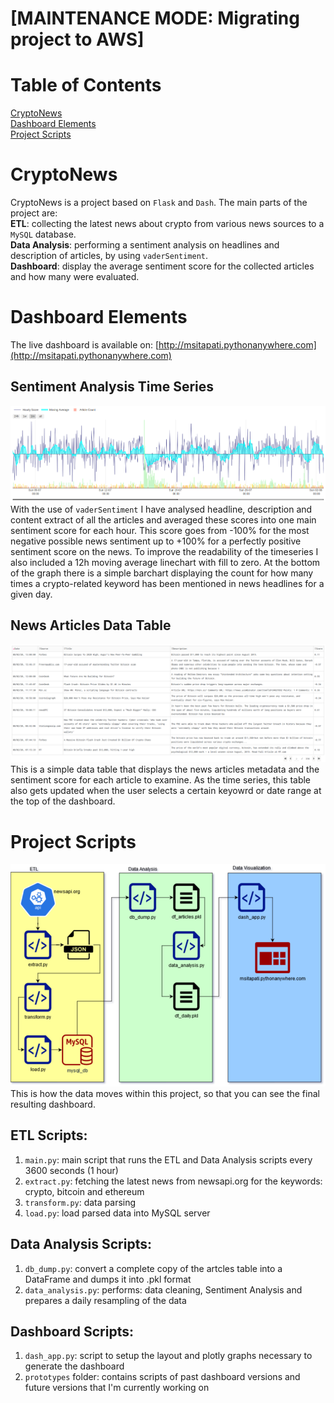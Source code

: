 # [MAINTENANCE MODE: Migrating project to AWS]

# Table of Contents
[CryptoNews](#cryptonews) <br>
[Dashboard Elements](#dashboard-elements) <br>
[Project Scripts](#project-scripts) <br>

# CryptoNews
CryptoNews is a project based on `Flask` and `Dash`. The main parts of the project are: <br>
**ETL**: collecting the latest news about crypto from various news sources to a `MySQL` database. <br>
**Data Analysis**: performing a sentiment analysis on headlines and description of articles, by using `vaderSentiment`. <br>
**Dashboard**: display the average sentiment score for the collected articles and how many were evaluated.

# Dashboard Elements
The live dashboard is available on: [http://msitapati.pythonanywhere.com](http://msitapati.pythonanywhere.com) 

## Sentiment Analysis Time Series
![img/time_series.png](img/time_series.png) <br>
With the use of `vaderSentiment` I have analysed headline, description and content extract of all the articles and averaged these scores into one main sentiment score for each hour. This score goes from -100% for the most negative possible news sentiment up to +100% for a perfectly positive sentiment score on the news.
To improve the readability of the timeseries I also included a 12h moving average linechart with fill to zero.
At the bottom of the graph there is a simple barchart displaying the count for how many times a crypto-related keyword has been mentioned in news headlines for a given day.

## News Articles Data Table
![img/data_table.png](img/data_table.png) <br>
This is a simple data table that displays the news articles metadata and the sentiment score for each article to examine.
As the time series, this table also gets updated when the user selects a certain keyowrd or date range at the top of the dashboard.

# Project Scripts
![img/crypto_news.png](img/crypto_news.png) <br>
This is how the data moves within this project, so that you can see the final resulting dashboard.

## ETL Scripts:
1) `main.py`: main script that runs the ETL and Data Analysis scripts every 3600 seconds (1 hour)
2) `extract.py`: fetching the latest news from newsapi.org for the keywords: crypto, bitcoin and ethereum <br>
3) `transform.py`: data parsing <br>
4) `load.py`: load parsed data into MySQL server <br>

## Data Analysis Scripts:
1) `db_dump.py`: convert a complete copy of the artcles table into a DataFrame and dumps it into .pkl format <br>
2) `data_analysis.py`: performs: data cleaning, Sentiment Analysis and prepares a daily resampling of the data <br>

## Dashboard Scripts:
1) `dash_app.py`: script to setup the layout and plotly graphs necessary to generate the dashboard <br>
2) `prototypes` folder: contains scripts of past dashboard versions and future versions that I'm currently working on
